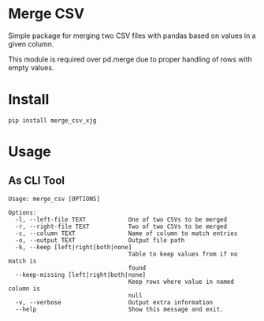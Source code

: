 # Merge CSV

Simple package for merging two CSV files with pandas based on values in a given column. 

This module is required over pd.merge due to proper handling of rows with empty values. 


# Install

`pip install merge_csv_xjg`

# Usage

## As CLI Tool

```
Usage: merge_csv [OPTIONS]

Options:
  -l, --left-file TEXT            One of two CSVs to be merged
  -r, --right-file TEXT           Two of two CSVs to be merged
  -c, --column TEXT               Name of column to match entries
  -o, --output TEXT               Output file path
  -k, --keep [left|right|both|none]
                                  Table to keep values from if no match is
                                  found
  --keep-missing [left|right|both|none]
                                  Keep rows where value in named column is
                                  null
  -v, --verbose                   Output extra information
  --help                          Show this message and exit.
```